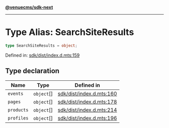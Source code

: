 [**@venuecms/sdk-next**](../Index.md)

***

# Type Alias: SearchSiteResults

```ts
type SearchSiteResults = object;
```

Defined in: [sdk/dist/index.d.mts:159](https://github.com/venuecms/sdk/blob/0048e875fedcd11f329f993e4088b84401af4036/packages/sdk/dist/index.d.mts#L159)

## Type declaration

| Name | Type | Defined in |
| ------ | ------ | ------ |
| <a id="events"></a> `events` | `object`[] | [sdk/dist/index.d.mts:160](https://github.com/venuecms/sdk/blob/0048e875fedcd11f329f993e4088b84401af4036/packages/sdk/dist/index.d.mts#L160) |
| <a id="pages"></a> `pages` | `object`[] | [sdk/dist/index.d.mts:178](https://github.com/venuecms/sdk/blob/0048e875fedcd11f329f993e4088b84401af4036/packages/sdk/dist/index.d.mts#L178) |
| <a id="products"></a> `products` | `object`[] | [sdk/dist/index.d.mts:214](https://github.com/venuecms/sdk/blob/0048e875fedcd11f329f993e4088b84401af4036/packages/sdk/dist/index.d.mts#L214) |
| <a id="profiles"></a> `profiles` | `object`[] | [sdk/dist/index.d.mts:196](https://github.com/venuecms/sdk/blob/0048e875fedcd11f329f993e4088b84401af4036/packages/sdk/dist/index.d.mts#L196) |
